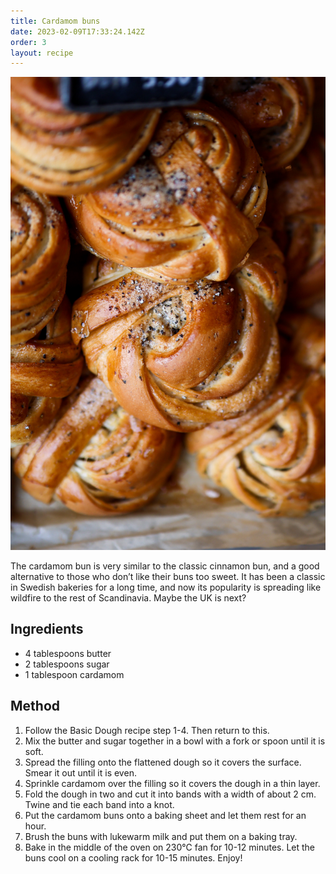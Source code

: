 ```yaml
---
title: Cardamom buns
date: 2023-02-09T17:33:24.142Z
order: 3
layout: recipe
---
```

![](../uploads/oliver-plattner-iih409y8rjy-unsplash.jpg)

The cardamom bun is very similar to the classic cinnamon bun, and a good alternative to those who don’t like their buns too sweet. It has been a classic in Swedish bakeries for a long time, and now its popularity is spreading like wildfire to the rest of Scandinavia. Maybe the UK is next? 

## Ingredients

* 4 tablespoons butter 
* 2 tablespoons sugar
* 1 tablespoon cardamom 

## Method

1. Follow the Basic Dough recipe step 1-4. Then return to this. 
2. Mix the butter and sugar together in a bowl with a fork or spoon until it is soft.
3. Spread the filling onto the flattened dough so it covers the surface. Smear it out until it is even.
4. Sprinkle cardamom over the filling so it covers the dough in a thin layer. 
5. Fold the dough in two and cut it into bands with a width of about 2 cm. Twine and tie each band into a knot.
6. Put the cardamom buns onto a baking sheet and let them rest for an hour.
7. Brush the buns with lukewarm milk and put them on a baking tray.
8. Bake in the middle of the oven on 230℃ fan for 10-12 minutes. Let the buns cool on a cooling rack for 10-15 minutes. Enjoy!